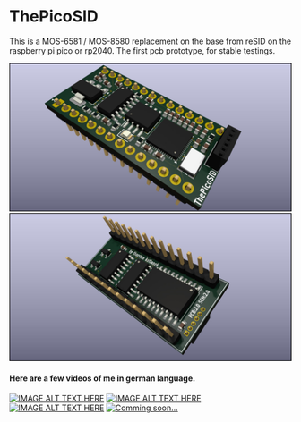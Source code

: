 # ThePicoSID
This is a MOS-6581 / MOS-8580 replacement on the base from reSID on the raspberry pi pico or rp2040.
The first pcb prototype, for stable testings.

![image01](doc/Pictures/the_pico_sid_pcb_2.0_1.jpg)
![image01](doc/Pictures/the_pico_sid_pcb_2.0_2.jpg)

#### Here are a few videos of me in german language.
[![IMAGE ALT TEXT HERE](https://img.youtube.com/vi/hnT9drQOZvw/0.jpg)](https://www.youtube.com/watch?v=hnT9drQOZvw)
[![IMAGE ALT TEXT HERE](https://img.youtube.com/vi/2eCh_dZyf4c/0.jpg)](https://www.youtube.com/watch?v=2eCh_dZyf4c)
[![IMAGE ALT TEXT HERE](https://img.youtube.com/vi/tae6vMPKGnU/0.jpg)](https://www.youtube.com/watch?v=tae6vMPKGnU)
[![Comming soon...](https://img.youtube.com/vi/If2YqTdqMyA/0.jpg)](https://www.youtube.com/watch?v=If2YqTdqMyA)
